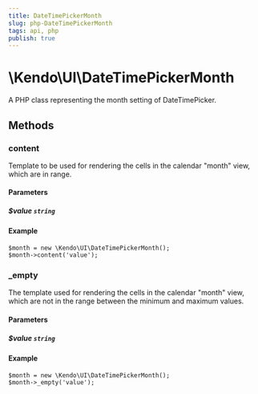 ```yaml
---
title: DateTimePickerMonth
slug: php-DateTimePickerMonth
tags: api, php
publish: true
---
```


# \Kendo\UI\DateTimePickerMonth

A PHP class representing the month setting of DateTimePicker.


## Methods

### content
Template to be used for rendering the cells in the calendar "month" view, which are in range.
#### Parameters

##### $value `string`



#### Example 
    $month = new \Kendo\UI\DateTimePickerMonth();
    $month->content('value');

### _empty
The template used for rendering the cells in the calendar "month" view, which are not in the range between
the minimum and maximum values.
#### Parameters

##### $value `string`



#### Example 
    $month = new \Kendo\UI\DateTimePickerMonth();
    $month->_empty('value');

